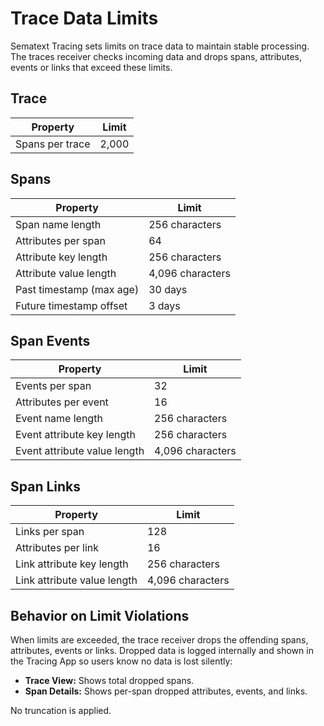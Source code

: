 # Trace Data Limits

Sematext Tracing sets limits on trace data to maintain stable processing. The traces receiver checks incoming data and drops spans, attributes, events or links that exceed these limits. 

## Trace

| Property            | Limit  |
|---------------------|--------|
| Spans per trace     | 2,000  |

## Spans

| Property                | Limit            |
|-------------------------|------------------|
| Span name length        | 256 characters   |
| Attributes per span     | 64               |
| Attribute key length    | 256 characters   |
| Attribute value length  | 4,096 characters |
| Past timestamp (max age)| 30 days          |
| Future timestamp offset | 3 days           |

## Span Events

| Property                 | Limit            |
|--------------------------|------------------|
| Events per span          | 32               |
| Attributes per event     | 16               |
| Event name length        | 256 characters   |
| Event attribute key length | 256 characters |
| Event attribute value length | 4,096 characters |

## Span Links

| Property                 | Limit            |
|--------------------------|------------------|
| Links per span           | 128              |
| Attributes per link      | 16               |
| Link attribute key length | 256 characters  |
| Link attribute value length | 4,096 characters |

## Behavior on Limit Violations

When limits are exceeded, the trace receiver drops the offending spans, attributes, events or links. Dropped data is logged internally and shown in the Tracing App so users know no data is lost silently:

- **Trace View:** Shows total dropped spans.
- **Span Details:** Shows per-span dropped attributes, events, and links.

No truncation is applied.
